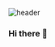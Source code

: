 
![header](https://capsule-render.vercel.app/api?type=cylinder&color=c3e2dd&height=150&section=header&text=pilot0311&fontColor=ffffff&fontSize=70&animation=fadeIn&fontAlignY=55)

### Hi there 👋
